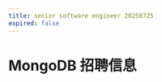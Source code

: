```yaml
---
title: senior software engineer 20250725
expired: false
---
```


# MongoDB 招聘信息

<JobPostingTable job-posting-json-path="mongodb/data/senior-software-engineer-20250725" />